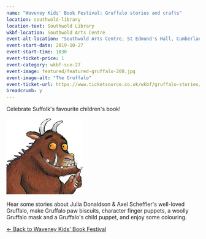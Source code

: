 ```yaml
---
name: "Waveney Kids' Book Festival: Gruffalo stories and crafts"
location: southwold-library
location-text: Southwold Library
wkbf-location: Southwold Arts Centre
event-alt-location: "Southwold Arts Centre, St Edmund's Hall, Cumberland Road, Southwold, IP18 6JP"
event-start-date: 2019-10-27
event-start-time: 1030
event-ticket-price: 1
event-category: wkbf-sun-27
event-image: featured/featured-gruffalo-200.jpg
event-image-alt: "The Gruffalo"
event-ticket-url: https://www.ticketsource.co.uk/wkbf/gruffalo-stories/e-mxgoqy
breadcrumb: y
---
```


Celebrate Suffolk's favourite children's book!

<img src="/images/featured/featured-gruffalo-200.jpg" alt="The Gruffalo" class="custom-br-50 mw-40 {% include /c/img-float-right.html %}" />

Hear some stories about Julia Donaldson & Axel Scheffler's well-loved Gruffalo, make Gruffalo paw biscuits, character finger puppets, a woolly Gruffalo mask and a Gruffalo's child puppet, and enjoy some colouring.

[&larr; Back to Waveney Kids' Book Festival](/wkbf/)
